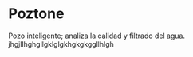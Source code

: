 # Poztone
Pozo inteligente; analiza la calidad y filtrado del agua.
jhgjllhghgllgklglgkhgkgkggllhlgh
